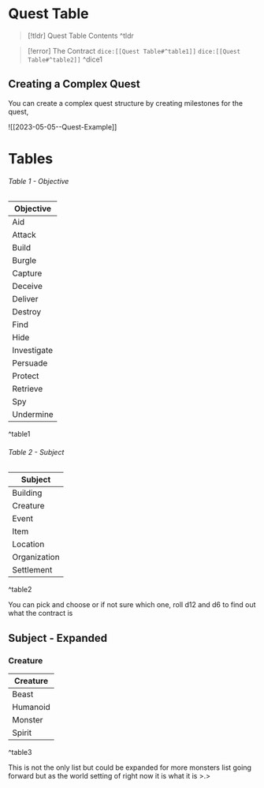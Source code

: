 # Quest Table

> [!tldr] Quest Table
> Contents
^tldr

> [!error] The Contract
> `dice:[[Quest Table#^table1]]` `dice:[[Quest Table#^table2]]`
^dice1

## Creating a Complex Quest
You can create a complex quest structure by creating milestones for the quest,

![[2023-05-05--Quest-Example]]

# Tables

###### Table 1 - Objective
| Objective   |
| ----------- |
| Aid         |
| Attack      |
| Build       |
| Burgle      |
| Capture     |
| Deceive     |
| Deliver     |
| Destroy     |
| Find        |
| Hide        |
| Investigate |
| Persuade    |
| Protect     |
| Retrieve    |
| Spy         |
| Undermine   |
^table1

###### Table 2 - Subject
| Subject      |
| ------------ |
| Building     |
| Creature     |
| Event        |
| Item         |
| Location     |
| Organization |
| Settlement   |
^table2

You can pick and choose or if not sure which one, roll d12 and d6 to find out what the contract is 

## Subject - Expanded

### Creature

| Creature |
| -------- |
| Beast    |
| Humanoid |
| Monster  |
| Spirit   |
^table3

This is not the only list but could be expanded for more monsters list going forward but as the world setting of right now it is what it is >.> 


